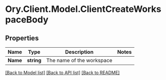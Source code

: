 # Ory.Client.Model.ClientCreateWorkspaceBody

## Properties

Name | Type | Description | Notes
------------ | ------------- | ------------- | -------------
**Name** | **string** | The name of the workspace | 

[[Back to Model list]](../README.md#documentation-for-models) [[Back to API list]](../README.md#documentation-for-api-endpoints) [[Back to README]](../README.md)

